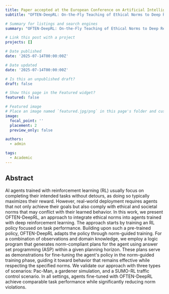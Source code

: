 ```yaml
---
title: Paper accepted at the European Conference on Artificial Intelligence
subtitle: "OFTEN-DeepRL: On-the-Fly Teaching of Ethical Norms to Deep Reinforcement Learning Agents"

# Summary for listings and search engines
summary: "OFTEN-DeepRL: On-the-Fly Teaching of Ethical Norms to Deep Reinforcement Learning Agents"

# Link this post with a project
projects: []

# Date published
date: '2025-07-14T00:00:00Z'

# Date updated
date: '2025-07-14T00:00:00Z'

# Is this an unpublished draft?
draft: false

# Show this page in the Featured widget?
featured: false

# Featured image
# Place an image named `featured.jpg/png` in this page's folder and customize its options here.
image:
  focal_point: ''
  placement: 2
  preview_only: false

authors:
  - admin

tags:
  - Academic
---
```



## Abstract
AI agents trained with reinforcement learning (RL) usually focus on completing their intended tasks without detours, as doing so typically maximizes their 
reward. However, real-world deployment requires agents that not only achieve their goals but also comply with ethical and societal norms that may conflict with their learned behavior.
In this work, we present OFTEN-DeepRL, an approach to integrate ethical norms into agents trained with deep reinforcement learning. The approach starts by training an RL policy focused on task performance. Building upon such a pre-trained policy, OFTEN-DeepRL adapts the policy through norm-guided training. For a combination of observations and domain knowledge, we employ a logic program that generates norm-compliant plans for the agent using answer set programming (ASP) within a given planning horizon. These plans serve as demonstrations for fine-tuning the agent's policy in the norm-guided training phase, guiding it toward behavior that remains effective while respecting the specified norms.
We validate our approach with three types of scenarios: Pac-Man, a gardener simulation, and a SUMO-RL traffic control scenario. In all settings, agents fine-tuned with OFTEN-DeepRL achieve comparable task performance while significantly reducing norm violations.
